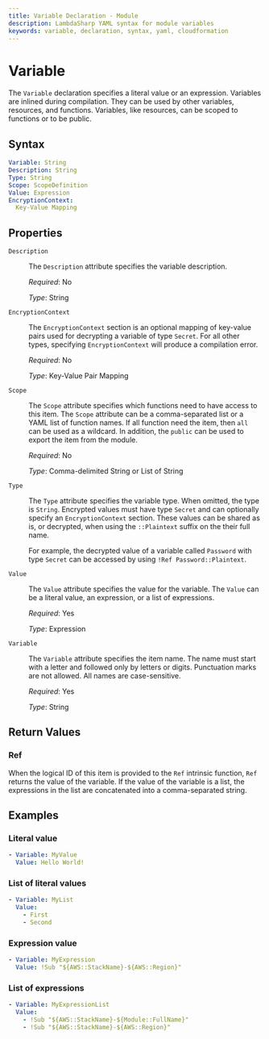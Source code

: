 ```yaml
---
title: Variable Declaration - Module
description: LambdaSharp YAML syntax for module variables
keywords: variable, declaration, syntax, yaml, cloudformation
---
```

# Variable

The `Variable` declaration specifies a literal value or an expression. Variables are inlined during compilation. They can be used by other variables, resources, and functions. Variables, like resources, can be scoped to functions or to be public.

## Syntax

```yaml
Variable: String
Description: String
Type: String
Scope: ScopeDefinition
Value: Expression
EncryptionContext:
  Key-Value Mapping
```

## Properties

<dl>

<dt><code>Description</code></dt>
<dd>

The <code>Description</code> attribute specifies the variable description.

<i>Required</i>: No

<i>Type</i>: String
</dd>

<dt><code>EncryptionContext</code></dt>
<dd>

The <code>EncryptionContext</code> section is an optional mapping of key-value pairs used for decrypting a variable of type <code>Secret</code>. For all other types, specifying <code>EncryptionContext</code> will produce a compilation error.

<i>Required</i>: No

<i>Type</i>: Key-Value Pair Mapping
</dd>

<dt><code>Scope</code></dt>
<dd>

The <code>Scope</code> attribute specifies which functions need to have access to this item. The <code>Scope</code> attribute can be a comma-separated list or a YAML list of function names. If all function need the item, then <code>all</code> can be used as a wildcard. In addition, the <code>public</code> can be used to export the item from the module.

<i>Required</i>: No

<i>Type</i>: Comma-delimited String or List of String
</dd>

<dt><code>Type</code></dt>
<dd>

The <code>Type</code> attribute specifies the variable type. When omitted, the type is <code>String</code>. Encrypted values must have type <code>Secret</code> and can optionally specify an <code>EncryptionContext</code> section. These values can be shared as is, or decrypted, when using the <code>::Plaintext</code> suffix on the their full name.

For example, the decrypted value of a variable called <code>Password</code> with type <code>Secret</code> can be accessed by using <code>!Ref Password::Plaintext</code>.
</dd>

<dt><code>Value</code></dt>
<dd>

The <code>Value</code> attribute specifies the value for the variable. The <code>Value</code> can be a literal value, an expression, or a list of expressions.

<i>Required</i>: Yes

<i>Type</i>: Expression
</dd>

<dt><code>Variable</code></dt>
<dd>

The <code>Variable</code> attribute specifies the item name. The name must start with a letter and followed only by letters or digits. Punctuation marks are not allowed. All names are case-sensitive.

<i>Required</i>: Yes

<i>Type</i>: String
</dd>

</dl>

## Return Values

### Ref

When the logical ID of this item is provided to the `Ref` intrinsic function, `Ref` returns the value of the variable. If the value of the variable is a list, the expressions in the list are concatenated into a comma-separated string.

## Examples

### Literal value

```yaml
- Variable: MyValue
  Value: Hello World!
```

### List of literal values

```yaml
- Variable: MyList
  Value:
    - First
    - Second
```

### Expression value

```yaml
- Variable: MyExpression
  Value: !Sub "${AWS::StackName}-${AWS::Region}"
```

### List of expressions

```yaml
- Variable: MyExpressionList
  Value:
    - !Sub "${AWS::StackName}-${Module::FullName}"
    - !Sub "${AWS::StackName}-${AWS::Region}"
```


